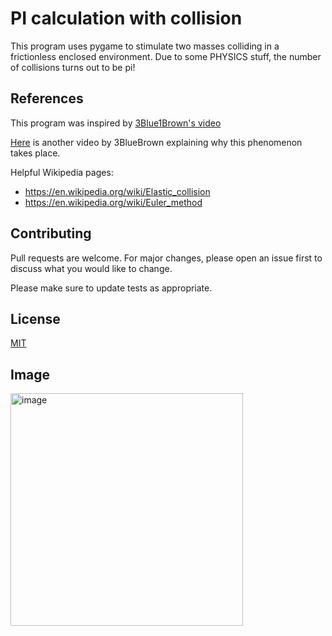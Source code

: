 # PI calculation with collision

This program uses pygame to stimulate two masses colliding in a frictionless enclosed environment. Due to some PHYSICS stuff, the number of collisions turns out to be pi!

## References
This program was inspired by [3Blue1Brown's video](https://www.youtube.com/watch?v=HEfHFsfGXjs)

[Here](https://www.youtube.com/watch?v=jsYwFizhncE) is another video by 3BlueBrown explaining why this phenomenon takes place.

Helpful Wikipedia pages:
- https://en.wikipedia.org/wiki/Elastic_collision
- https://en.wikipedia.org/wiki/Euler_method

## Contributing
Pull requests are welcome. For major changes, please open an issue first to discuss what you would like to change.

Please make sure to update tests as appropriate.

## License
[MIT](https://choosealicense.com/licenses/mit/)

## Image
<img width="372" alt="image" src="https://user-images.githubusercontent.com/62020687/158499882-5da20f86-ecc4-41bc-a82b-44ea100417b6.png">
